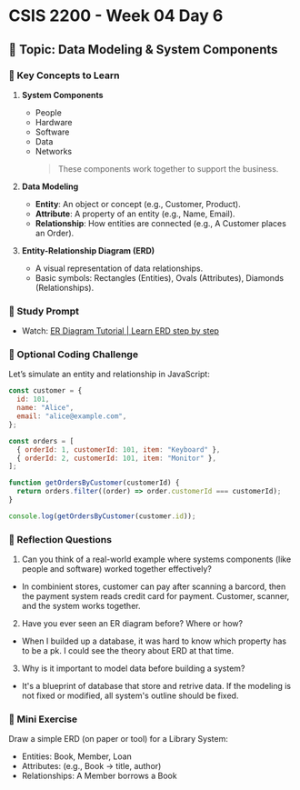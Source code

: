 # CSIS 2200 - Week 04 Day 6

## 📌 Topic: Data Modeling & System Components

### 🧠 Key Concepts to Learn

1. **System Components**

   - People
   - Hardware
   - Software
   - Data
   - Networks
     > These components work together to support the business.

2. **Data Modeling**

   - **Entity**: An object or concept (e.g., Customer, Product).
   - **Attribute**: A property of an entity (e.g., Name, Email).
   - **Relationship**: How entities are connected (e.g., A Customer places an Order).

3. **Entity-Relationship Diagram (ERD)**
   - A visual representation of data relationships.
   - Basic symbols: Rectangles (Entities), Ovals (Attributes), Diamonds (Relationships).

### 📘 Study Prompt

- Watch: [ER Diagram Tutorial | Learn ERD step by step](https://www.youtube.com/watch?v=QpdhBUYk7Kk)

### 🧪 Optional Coding Challenge

Let’s simulate an entity and relationship in JavaScript:

```javascript
const customer = {
  id: 101,
  name: "Alice",
  email: "alice@example.com",
};

const orders = [
  { orderId: 1, customerId: 101, item: "Keyboard" },
  { orderId: 2, customerId: 101, item: "Monitor" },
];

function getOrdersByCustomer(customerId) {
  return orders.filter((order) => order.customerId === customerId);
}

console.log(getOrdersByCustomer(customer.id));
```

### 💬 Reflection Questions

1. Can you think of a real-world example where systems components (like people and software) worked together effectively?

- In combinient stores, customer can pay after scanning a barcord, then the payment system reads credit card for payment. Customer, scanner, and the system works together.

2. Have you ever seen an ER diagram before? Where or how?

- When I builded up a database, it was hard to know which property has to be a pk. I could see the theory about ERD at that time.

3. Why is it important to model data before building a system?

- It's a blueprint of database that store and retrive data. If the modeling is not fixed or modified, all system's outline should be fixed.

### 📝 Mini Exercise

Draw a simple ERD (on paper or tool) for a Library System:

- Entities: Book, Member, Loan
- Attributes: (e.g., Book → title, author)
- Relationships: A Member borrows a Book

